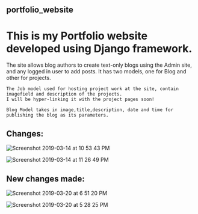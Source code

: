 ## portfolio_website
# This is my Portfolio website developed using Django framework.

The site allows blog authors to create text-only blogs using the Admin site, and any logged in user to add posts.
It has two models, one for Blog and other for projects.
```
The Job model used for hosting project work at the site, contain imagefield and description of the projects. 
I will be hyper-linking it with the project pages soon!
```
```
Blog Model takes in image,title,description, date and time for publishing the blog as its parameters.
```
## Changes:
![Screenshot 2019-03-14 at 10 53 43 PM](https://user-images.githubusercontent.com/37113163/54380432-70f87e80-46b1-11e9-850b-5aac66d5cdeb.png)

![Screenshot 2019-03-14 at 11 26 49 PM](https://user-images.githubusercontent.com/37113163/54380462-8c638980-46b1-11e9-943d-9157fda8aa78.png)

## New changes made:
![Screenshot 2019-03-20 at 6 51 20 PM](https://user-images.githubusercontent.com/37113163/55403686-0336c880-5574-11e9-882c-b3eae643e6bf.png)

![Screenshot 2019-03-20 at 5 28 25 PM](https://user-images.githubusercontent.com/37113163/55403710-10ec4e00-5574-11e9-8f0f-b87dbe082d75.png)
